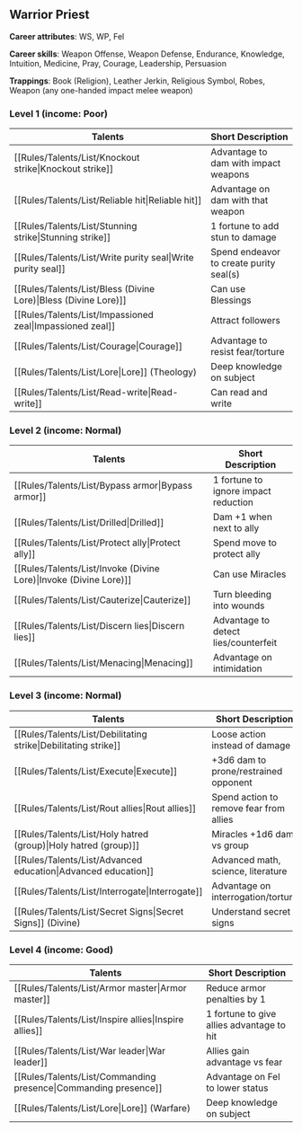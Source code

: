 
## Warrior Priest

**Career attributes**: WS, WP, Fel

**Career skills**: Weapon Offense, Weapon Defense, Endurance, Knowledge, Intuition, Medicine, Pray, Courage, Leadership, Persuasion

**Trappings**: Book (Religion), Leather Jerkin, Religious Symbol, Robes, Weapon (any one-handed impact melee weapon)

### Level 1 (income: Poor)

| Talents | Short Description |
| --- | --- |
| [[Rules/Talents/List/Knockout strike\|Knockout strike]] | Advantage to dam with impact weapons |
| [[Rules/Talents/List/Reliable hit\|Reliable hit]] | Advantage on dam with that weapon |
| [[Rules/Talents/List/Stunning strike\|Stunning strike]] | 1 fortune to add stun to damage |
| [[Rules/Talents/List/Write purity seal\|Write purity seal]] | Spend endeavor to create purity seal(s) |
| [[Rules/Talents/List/Bless (Divine Lore)\|Bless (Divine Lore)]] | Can use Blessings |
| [[Rules/Talents/List/Impassioned zeal\|Impassioned zeal]] | Attract followers |
| [[Rules/Talents/List/Courage\|Courage]] | Advantage to resist fear/torture |
| [[Rules/Talents/List/Lore\|Lore]] (Theology) | Deep knowledge on subject |
| [[Rules/Talents/List/Read-write\|Read-write]] | Can read and write |


### Level 2 (income: Normal)

| Talents | Short Description |
| --- | --- |
| [[Rules/Talents/List/Bypass armor\|Bypass armor]] | 1 fortune to ignore impact reduction |
| [[Rules/Talents/List/Drilled\|Drilled]] | Dam +1 when next to ally |
| [[Rules/Talents/List/Protect ally\|Protect ally]] | Spend move to protect ally |
| [[Rules/Talents/List/Invoke (Divine Lore)\|Invoke (Divine Lore)]] | Can use Miracles |
| [[Rules/Talents/List/Cauterize\|Cauterize]] | Turn bleeding into wounds |
| [[Rules/Talents/List/Discern lies\|Discern lies]] | Advantage to detect lies/counterfeit |
| [[Rules/Talents/List/Menacing\|Menacing]] | Advantage on intimidation |


### Level 3 (income: Normal)

| Talents | Short Description |
| --- | --- |
| [[Rules/Talents/List/Debilitating strike\|Debilitating strike]] | Loose action instead of damage |
| [[Rules/Talents/List/Execute\|Execute]] | +3d6 dam to prone/restrained opponent |
| [[Rules/Talents/List/Rout allies\|Rout allies]] | Spend action to remove fear from allies |
| [[Rules/Talents/List/Holy hatred (group)\|Holy hatred (group)]] | Miracles +1d6 dam vs group |
| [[Rules/Talents/List/Advanced education\|Advanced education]] | Advanced math, science, literature |
| [[Rules/Talents/List/Interrogate\|Interrogate]] | Advantage on interrogation/torture |
| [[Rules/Talents/List/Secret Signs\|Secret Signs]] (Divine) | Understand secret signs |


### Level 4 (income: Good)

| Talents | Short Description |
| --- | --- |
| [[Rules/Talents/List/Armor master\|Armor master]] | Reduce armor penalties by 1 |
| [[Rules/Talents/List/Inspire allies\|Inspire allies]] | 1 fortune to give allies advantage to hit |
| [[Rules/Talents/List/War leader\|War leader]] | Allies gain advantage vs fear |
| [[Rules/Talents/List/Commanding presence\|Commanding presence]] | Advantage on Fel to lower status |
| [[Rules/Talents/List/Lore\|Lore]] (Warfare) | Deep knowledge on subject |


